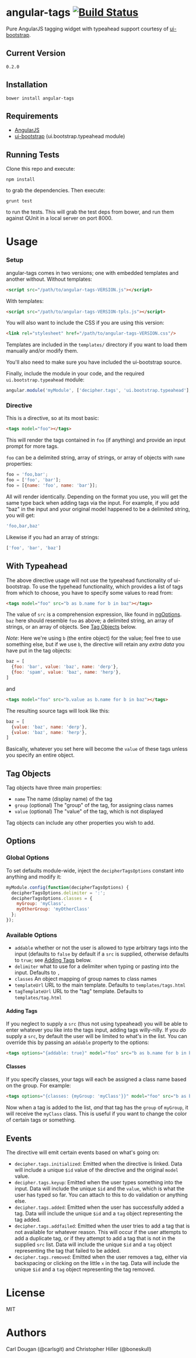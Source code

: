angular-tags [![Build Status](https://travis-ci.org/decipherinc/angular-tags.png?branch=master)](https://travis-ci.org/decipherinc/angular-tags)
============

Pure AngularJS tagging widget with typeahead support courtesy of [ui-bootstrap](http://angular-ui.github.io/bootstrap).

Current Version
---------------
```
0.2.0
```


Installation
------------

```
bower install angular-tags
```

Requirements
------------

- [AngularJS](http://angularjs.org)
- [ui-bootstrap](http://angular-ui.github.io/bootstrap) (ui.bootstrap.typeahead module)

Running Tests
-------------

Clone this repo and execute:

```
npm install
```

to grab the dependencies.  Then execute:

```
grunt test
```

to run the tests.  This will grab the test deps from bower, and run them against QUnit in a local server on port 8000.


Usage
=====

### Setup

angular-tags comes in two versions; one with embedded templates and another without.  Without templates:

```html
<script src="/path/to/angular-tags-VERSION.js"></script>
```

With templates:

```html
<script src="/path/to/angular-tags-VERSION-tpls.js"></script>
```

You will also want to include the CSS if you are using this version:

```html
<link rel="stylesheet" href="/path/to/angular-tags-VERSION.css"/>
```

Templates are included in the `templates/` directory if you want to load them manually and/or modify them.

You'll also need to make sure you have included the ui-bootstrap source.

Finally, include the module in your code, and the required `ui.bootstrap.typeahead` module:

```javascript
angular.module('myModule', ['decipher.tags', 'ui.bootstrap.typeahead'];
```

### Directive

This is a directive, so at its most basic:

```html
<tags model="foo"></tags>
```

This will render the tags contained in `foo` (if anything) and provide an input prompt for more tags.

`foo` can be a delimited string, array of strings, or array of objects with `name` properties:

```javascript
foo = 'foo,bar';
foo = ['foo', 'bar'];
foo = [{name: 'foo', name: 'bar'}];
```

All will render identically.  Depending on the format you use, you will get the same type back when adding tags via the input.  For example, if you add "baz" in the input and your original model happened to be a delimited string, you will get:

```javascript
'foo,bar,baz'
```

Likewise if you had an array of strings:

```javascript
['foo', 'bar', 'baz']
```

With Typeahead
--------------

The above directive usage will not use the typeahead functionality of ui-bootstrap.  To use the typehead functionality, which provides a list of tags from which to choose, you have to specify some values to read from:

```html
<tags model="foo" src="b as b.name for b in baz"></tags>
```

The value of `src` is a comprehension expression, like found in [ngOptions](http://docs.angularjs.org/api/ng.directive:select).  `baz` here should resemble `foo` as above; a delimited string, an array of strings, or an array of objects.  See <a href="#tag-objects">Tag Objects</a> below.

*Note*: Here we're using `b` (the entire object) for the value; feel free to use something else, but if we use `b`, the directive will retain any *extra data* you have put in the tag objects:

```javascript
baz = [
  {foo: 'bar', value: 'baz', name: 'derp'},
  {foo: 'spam', value: 'baz', name: 'herp'},
]
```

and

```html
<tags model="foo" src="b.value as b.name for b in baz"></tags>
```

The resulting source tags will look like this:

```javascript
baz = [
  {value: 'baz', name: 'derp'},
  {value: 'baz', name: 'herp'},
]
```

Basically, whatever you set here will become the `value` of these tags unless you specify an entire object.

Tag Objects
-----------

Tag objects have three main properties:

- `name` The name (display name) of the tag
- `group` (optional) The "group" of the tag, for assigning class names
- `value` (optional) The "value" of the tag, which is not displayed

Tag objects can include any other properties you wish to add.

Options
-----------

### Global Options

To set defaults module-wide, inject the `decipherTagsOptions` constant into anything and modify it:

```javascript
myModule.config(function(decipherTagsOptions) {
  decipherTagsOptions.delimiter = ':';
  decipherTagsOptions.classes = {
    myGroup: 'myClass',
    myOtherGroup: 'myOtherClass'
  };
});
```

### Available Options

- `addable` whether or not the user is allowed to type arbitrary tags into the input (defaults to `false` by default if a `src` is supplied, otherwise defaults to `true`; see <a href="#adding-tags">Adding Tags</a> below.
- `delimiter` what to use for a delimiter when typing or pasting into the input.  Defaults to `,`
- `classes` An object mapping of group names to class names
- `templateUrl` URL to the main template. Defaults to `templates/tags.html`
- `tagTemplateUrl` URL to the "tag" template. Defaults to `templates/tag.html`

#### Adding Tags

If you neglect to supply a `src` (thus not using typeahead) you will be able to enter whatever you like into the tags input, adding tags willy-nilly.  If you *do* supply a `src`, by default the user will be limited to what's in the list.  You can override this by passing an `addable` property to the options:

```html
<tags options="{addable: true}" model="foo" src="b as b.name for b in baz"></tags>
```

#### Classes

If you specify classes, your tags will each be assigned a class name based on the group.  For example:

```html
<tags options="{classes: {myGroup: 'myClass'}}" model="foo" src="b as b.name for b in baz></tags>
```

Now when a tag is added to the list, *and* that tag has the `group` of `myGroup`, it will receive the `myClass` class.  This is useful if you want to change the color of certain tags or something.

Events
------

The directive will emit certain events based on what's going on:

- `decipher.tags.initialized`: Emitted when the directive is linked.  Data will include a unique `$id` value of the directive and the original `model` value.
- `decipher.tags.keyup`: Emitted when the user types something into the input.  Data will include the unique `$id` and the `value`, which is what the user has typed so far.  You can attach to this to do validation or anything else.
- `decipher.tags.added`: Emitted when the user has successfully added a tag.  Data will include the unique `$id` and a `tag` object representing the tag added.
- `decipher.tags.addfailed`: Emitted when the user tries to add a tag that is not available for whatever reason.  This will occur if the user attempts to add a duplicate tag, or if they attempt to add a tag that is not in the supplied `src` list.  Data will include the unique `$id` and a `tag` object representing the tag that failed to be added.
- `decipher.tags.removed`: Emitted when the user removes a tag, either via backspacing or clicking on the little `x` in the tag.  Data will include the unique `$id` and a `tag` object representing the tag removed.

License
=======

MIT

Authors
=======

Carl Dougan (@carlsgit) and Christopher Hiller (@boneskull)
